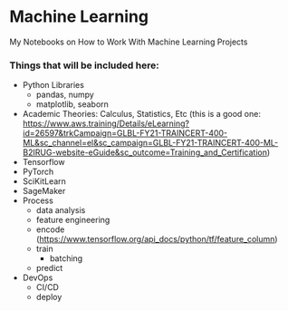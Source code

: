 # Machine Learning
My Notebooks on How to Work With Machine Learning Projects

### Things that will be included here:
- Python Libraries
  - pandas, numpy
  - matplotlib, seaborn
- Academic Theories: Calculus, Statistics, Etc (this is a good one: https://www.aws.training/Details/eLearning?id=26597&trkCampaign=GLBL-FY21-TRAINCERT-400-ML&sc_channel=el&sc_campaign=GLBL-FY21-TRAINCERT-400-ML-B2IRUG-website-eGuide&sc_outcome=Training_and_Certification)
- Tensorflow
- PyTorch
- SciKitLearn
- SageMaker
- Process
  - data analysis
  - feature engineering
  - encode (https://www.tensorflow.org/api_docs/python/tf/feature_column)
  - train
    - batching
  - predict
- DevOps
  - CI/CD
  - deploy

